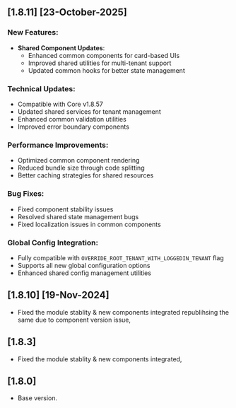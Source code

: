 
## [1.8.11] [23-October-2025]

### New Features:
- **Shared Component Updates**: 
  - Enhanced common components for card-based UIs
  - Improved shared utilities for multi-tenant support
  - Updated common hooks for better state management

### Technical Updates:
- Compatible with Core v1.8.57
- Updated shared services for tenant management
- Enhanced common validation utilities
- Improved error boundary components

### Performance Improvements:
- Optimized common component rendering
- Reduced bundle size through code splitting
- Better caching strategies for shared resources

### Bug Fixes:
- Fixed component stability issues
- Resolved shared state management bugs
- Fixed localization issues in common components

### Global Config Integration:
- Fully compatible with `OVERRIDE_ROOT_TENANT_WITH_LOGGEDIN_TENANT` flag
- Supports all new global configuration options
- Enhanced shared config management utilities

## [1.8.10]  [19-Nov-2024]
- Fixed the module stablity & new components integrated republihsing the same due to component version issue, 

## [1.8.3]
- Fixed the module stablity & new components integrated, 

## [1.8.0]
- Base version.
